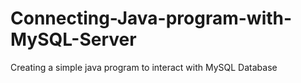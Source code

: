 # Connecting-Java-program-with-MySQL-Server
Creating a simple java program to interact with MySQL Database
